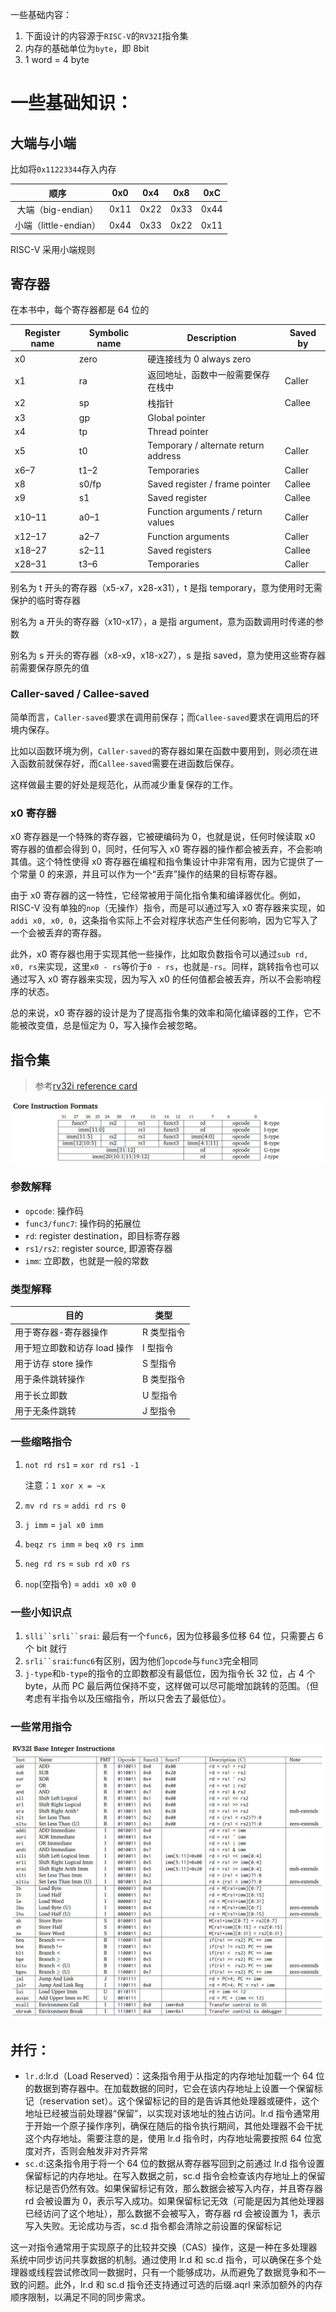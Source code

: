 一些基础内容：

1. 下面设计的内容源于`RISC-V`的`RV32I`指令集
2. 内存的基础单位为`byte`，即 8bit
3. 1 word = 4 byte

# 一些基础知识：

## 大端与小端

比如将`0x11223344`存入内存

|         顺序          | 0x0  | 0x4  | 0x8  | 0xC  |
| :-------------------: | :--: | :--: | :--: | :--: |
|  大端（big-endian）   | 0x11 | 0x22 | 0x33 | 0x44 |
| 小端（little-endian） | 0x44 | 0x33 | 0x22 | 0x11 |

RISC-V 采⽤⼩端规则

## 寄存器

在本书中，每个寄存器都是 64 位的

| Register name | Symbolic name | Description                          | Saved by |
| ------------- | ------------- | ------------------------------------ | -------- |
| x0            | zero          | 硬连接线为 0 always zero             |          |
| x1            | ra            | 返回地址，函数中一般需要保存在栈中   | Caller   |
| x2            | sp            | 栈指针                               | Callee   |
| x3            | gp            | Global pointer                       |          |
| x4            | tp            | Thread pointer                       |          |
| x5            | t0            | Temporary / alternate return address | Caller   |
| x6–7          | t1–2          | Temporaries                          | Caller   |
| x8            | s0/fp         | Saved register / frame pointer       | Callee   |
| x9            | s1            | Saved register                       | Callee   |
| x10–11        | a0–1          | Function arguments / return values   | Caller   |
| x12–17        | a2–7          | Function arguments                   | Caller   |
| x18–27        | s2–11         | Saved registers                      | Callee   |
| x28–31        | t3–6          | Temporaries                          | Caller   |

别名为 t 开头的寄存器（x5-x7，x28-x31），t 是指 temporary，意为使用时无需保护的临时寄存器

别名为 a 开头的寄存器（x10-x17），a 是指 argument，意为函数调用时传递的参数

别名为 s 开头的寄存器（x8-x9，x18-x27），s 是指 saved，意为使用这些寄存器前需要保存原先的值

### Caller-saved / Callee-saved

简单而言，`Caller-saved`要求在调用前保存；而`Callee-saved`要求在调用后的环境内保存。

比如以函数环境为例，`Caller-saved`的寄存器如果在函数中要用到，则必须在进入函数前就保存好，而`Callee-saved`需要在进函数后保存。

这样做最主要的好处是规范化，从而减少重复保存的工作。

### x0 寄存器

x0 寄存器是一个特殊的寄存器，它被硬编码为 0，也就是说，任何时候读取 x0 寄存器的值都会得到 0，同时，任何写入 x0 寄存器的操作都会被丢弃，不会影响其值。这个特性使得 x0 寄存器在编程和指令集设计中非常有用，因为它提供了一个常量 0 的来源，并且可以作为一个“丢弃”操作的结果的目标寄存器。

由于 x0 寄存器的这一特性，它经常被用于简化指令集和编译器优化。例如，RISC-V 没有单独的`nop`（无操作）指令，而是可以通过写入 x0 寄存器来实现，如`addi x0, x0, 0`，这条指令实际上不会对程序状态产生任何影响，因为它写入了一个会被丢弃的寄存器。

此外，x0 寄存器也用于实现其他一些操作，比如取负数指令可以通过`sub rd, x0, rs`来实现，这里`x0 - rs`等价于`0 - rs`，也就是`-rs`。同样，跳转指令也可以通过写入 x0 寄存器来实现，因为写入 x0 的任何值都会被丢弃，所以不会影响程序的状态。

总的来说，x0 寄存器的设计是为了提高指令集的效率和简化编译器的工作，它不能被改变值，总是恒定为 0，写入操作会被忽略。

## 指令集

> 参考[rv32i reference card](https://www.cs.sfu.ca/~ashriram/Courses/CS295/assets/notebooks/RISCV/RISCV_CARD.pdf)

![core-instruction](img_com/core-instruc.png)

### 参数解释

- `opcode`: 操作码
- `func3/func7`: 操作码的拓展位
- `rd`: register destination，即目标寄存器
- `rs1/rs2`: register source, 即源寄存器
- `imm`: 立即数，也就是一般的常数

### 类型解释

| 目的                         | 类型       |
| ---------------------------- | ---------- |
| 用于寄存器-寄存器操作        | R 类型指令 |
| 用于短立即数和访存 load 操作 | I 型指令   |
| 用于访存 store 操作          | S 型指令   |
| 用于条件跳转操作             | B 类型指令 |
| 用于长立即数                 | U 型指令   |
| 用于无条件跳转               | J 型指令   |

### 一些缩略指令

1. `not rd rs1` = `xor rd rs1 -1`

   注意：`1 xor x = ~x`

2. `mv rd rs` = `addi rd rs 0`
3. `j imm` = `jal x0 imm`
4. `beqz rs imm` = `beq x0 rs imm`
5. `neg rd rs` = `sub rd x0 rs`
6. `nop`(空指令) = `addi x0 x0 0`

### 一些小知识点

1. ` slli``srli``srai `: 最后有一个`func6`，因为位移最多位移 64 位，只需要占 6 个 bit 就行
2. ` srli``srai `:`func6`有区别，因为他们`opcode`与`func3`完全相同
3. `j-type`和`b-type`的指令的立即数都没有最低位，因为指令长 32 位，占 4 个 byte，从而 PC 最后两位保持不变，这样做可以尽可能增加跳转的范围。（但考虑有半指令以及压缩指令，所以只舍去了最低位）。

### 一些常用指令

![basic instruction](img_com/basic_instruction.png)

## 并行：

- `lr.d`:lr.d（Load Reserved）：这条指令用于从指定的内存地址加载一个 64 位的数据到寄存器中。在加载数据的同时，它会在该内存地址上设置一个保留标记（reservation set）。这个保留标记的目的是告诉其他处理器或硬件，这个地址已经被当前处理器“保留”，以实现对该地址的独占访问。lr.d 指令通常用于开始一个原子操作序列，确保在随后的指令执行期间，其他处理器不会干扰这个内存地址。需要注意的是，使用 lr.d 指令时，内存地址需要按照 64 位宽度对齐，否则会触发非对齐异常
- `sc.d`:这条指令用于将一个 64 位的数据从寄存器写回到之前通过 lr.d 指令设置保留标记的内存地址。在写入数据之前，sc.d 指令会检查该内存地址上的保留标记是否仍然有效。如果保留标记有效，那么数据会被写入内存，并且寄存器 rd 会被设置为 0，表示写入成功。如果保留标记无效（可能是因为其他处理器已经访问了这个地址），那么数据不会被写入，寄存器 rd 会被设置为 1，表示写入失败。无论成功与否，sc.d 指令都会清除之前设置的保留标记

这一对指令通常用于实现原子的比较并交换（CAS）操作，这是一种在多处理器系统中同步访问共享数据的机制。通过使用 lr.d 和 sc.d 指令，可以确保在多个处理器或线程尝试修改同一数据时，只有一个能够成功，从而避免了数据竞争和不一致的问题。此外，lr.d 和 sc.d 指令还支持通过可选的后缀.aqrl 来添加额外的内存顺序限制，以满足不同的同步需求。
